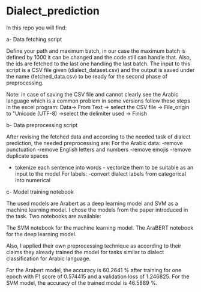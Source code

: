 # Dialect_prediction

In this repo you will find:

a-	Data fetching script 

Define your path and maximum batch, in our case the maximum batch is defined by 1000 it can be changed and the code still can handle that. Also, the ids are fetched to the last one handling the last batch. The input to this script is a CSV file given (dialect_dataset.csv) and the output is saved under the name (fetched_data.csv) to be ready for the second phase of preprocessing.

Note: in case of saving the CSV file and cannot clearly see the Arabic language which is a common problem in some versions follow these steps in the excel program: Data->  From Text -> select the CSV file -> File_origin to "Unicode (UTF-8) ->select the delimiter used -> Finish

b-	Data preprocessing script

After revising the fetched data and according to the needed task of dialect prediction, the needed preprocessing are:
For the Arabic data:
-remove punctuation
       -remove English letters and numbers
-remove emojis
-remove duplicate spaces
- tokenize each sentence into words
       - vectorize them to be suitable as an input to the model
For labels:
-convert dialect labels from categorical into numerical

c-	Model training notebook

The used models are Arabert as a deep learning model and SVM as a machine learning model. I chose the models from the paper introduced in the task. 
Two notebooks are available:

The SVM notebook for the machine learning model.
The AraBERT notebook for the deep learning model. 

Also, I applied their own preprocessing technique as according to their claims they already trained the model for tasks similar to dialect classification for Arabic language.

For the Arabert model, the accuracy is 60.2641 % after training for one epoch with F1 score of 0.574415 and a validation loss of 1.246825.
For the SVM model, the accuracy of the trained model is 46.5889 %.

